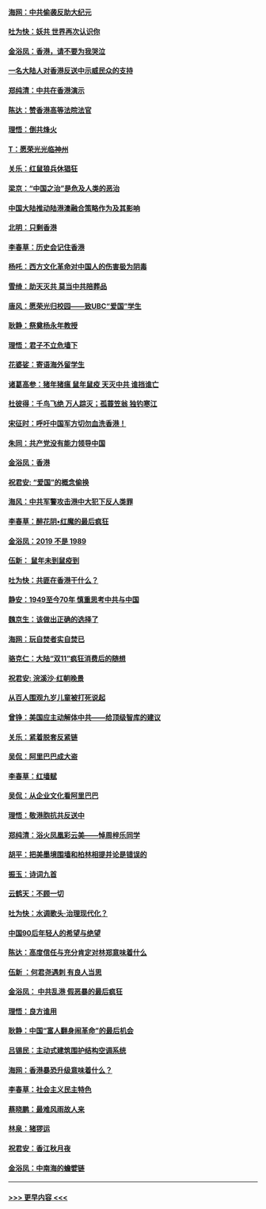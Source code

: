#### [海网：中共偷袭反助大纪元](../pages/nsc993/n11673515.md?t=11222355) 
#### [吐为快：妖共 世界再次认识你](../pages/nsc993/n11673506.md?t=11222355) 
#### [金浴凤：香港，请不要为我哭泣](../pages/nsc993/n11673248.md?t=11222355) 
#### [一名大陆人对香港反送中示威民众的支持](../pages/nsc993/n11672615.md?t=11222355) 
#### [郑纯清：中共在香港演示](../pages/nsc993/n11670539.md?t=11222355) 
#### [陈达：赞香港高等法院法官](../pages/nsc993/n11669542.md?t=11222355) 
#### [理悟：倒共烽火](../pages/nsc993/n11668844.md?t=11222355) 
#### [T：愿荣光光临神州](../pages/nsc993/n11668421.md?t=11222355) 
#### [关乐：红鼠狼兵休猖狂](../pages/nsc993/n11668378.md?t=11222355) 
#### [梁京：“中国之治”是危及人类的恶治](../pages/nsc993/n11668328.md?t=11222355) 
#### [中国大陆推动陆港澳融合策略作为及其影响](../pages/nsc993/n11668157.md?t=11222355) 
#### [北明：只剩香港](../pages/nsc993/n11668002.md?t=11222355) 
#### [李春草：历史会记住香港](../pages/nsc993/n11667927.md?t=11222355) 
#### [杨吒：西方文化革命对中国人的伤害极为阴毒](../pages/nsc993/n11664521.md?t=11222355) 
#### [雪绮：助天灭共 莫当中共陪葬品](../pages/nsc993/n11662650.md?t=11222355) 
#### [唐风：愿荣光归校园——致UBC“爱国”学生](../pages/nsc993/n11662194.md?t=11222355) 
#### [耿静：祭奠杨永年教授](../pages/nsc993/n11662514.md?t=11222355) 
#### [理悟：君子不立危墙下](../pages/nsc993/n11662172.md?t=11222355) 
#### [花婆娑：寄语海外留学生](../pages/nsc993/n11662121.md?t=11222355) 
#### [诸葛高参：猪年猪瘟 鼠年鼠疫 天灭中共 谁挡谁亡](../pages/nsc993/n11661980.md?t=11222355) 
#### [杜彼得：千鸟飞绝 万人踪灭；孤蓑笠翁 独钓寒江](../pages/nsc993/n11661170.md?t=11222355) 
#### [宋征时：呼吁中国军方切勿血洗香港！](../pages/nsc993/n11415318.md?t=11222355) 
#### [朱同：共产党没有能力领导中国](../pages/nsc993/n11660421.md?t=11222355) 
#### [金浴凤：香港](../pages/nsc993/n11660419.md?t=11222355) 
#### [祝君安: “爱国”的概念偷换](../pages/nsc993/n11659706.md?t=11222355) 
#### [海风：中共军警攻击港中大犯下反人类罪](../pages/nsc993/n11659632.md?t=11222355) 
#### [李春草：醉花阴•红魔的最后疯狂](../pages/nsc993/n11659287.md?t=11222355) 
#### [金浴凤：2019 不是 1989](../pages/nsc993/n11657663.md?t=11222355) 
#### [伍新： 鼠年未到鼠疫到](../pages/nsc993/n11655098.md?t=11222355) 
#### [吐为快：共匪在香港干什么？](../pages/nsc993/n11654891.md?t=11222355) 
#### [静安：1949至今70年 慎重思考中共与中国](../pages/nsc993/n11651244.md?t=11222355) 
#### [魏京生：该做出正确的选择了](../pages/nsc993/n11653084.md?t=11222355) 
#### [海网：玩自焚者实自焚已](../pages/nsc993/n11652423.md?t=11222355) 
#### [骆克仁：大陆“双11”疯狂消费后的随想](../pages/nsc993/n11652305.md?t=11222355) 
#### [祝君安: 浣溪沙·红朝晚景](../pages/nsc993/n11652258.md?t=11222355) 
#### [从百人围观九岁儿童被打死说起](../pages/nsc993/n11651030.md?t=11222355) 
#### [曾铮：美国应主动解体中共——给顶级智库的建议](../pages/nsc993/n11649888.md?t=11222355) 
#### [关乐：紧着脱套反紧链](../pages/nsc993/n11649069.md?t=11222355) 
#### [吴侃：阿里巴巴成大盗](../pages/nsc993/n11645523.md?t=11222355) 
#### [李春草：红墙赋](../pages/nsc993/n11646389.md?t=11222355) 
#### [吴侃：从企业文化看阿里巴巴](../pages/nsc993/n11645476.md?t=11222355) 
#### [理悟：敬港胞抗共反送中](../pages/nsc993/n11645466.md?t=11222355) 
#### [郑纯清：浴火凤凰彩云美——悼周梓乐同学](../pages/nsc993/n11645155.md?t=11222355) 
#### [胡平：把美墨境围墙和柏林相提并论是错误的](../pages/nsc993/n11645134.md?t=11222355) 
#### [振玉：诗词九首](../pages/nsc993/n11644081.md?t=11222355) 
#### [云鹤天：不顾一切](../pages/nsc993/n11643508.md?t=11222355) 
#### [吐为快：水调歌头·治理现代化？](../pages/nsc993/n11643485.md?t=11222355) 
#### [中国90后年轻人的希望与绝望](../pages/nsc993/n11642317.md?t=11222355) 
#### [陈达：高度信任与充分肯定对林郑意味着什么](../pages/nsc993/n11641441.md?t=11222355) 
#### [伍新 ：何君尧遇刺 有良人当思](../pages/nsc993/n11641503.md?t=11222355) 
#### [金浴凤： 中共乱港  假恶暴的最后疯狂](../pages/nsc993/n11641495.md?t=11222355) 
#### [理悟：良方谁用](../pages/nsc993/n11641463.md?t=11222355) 
#### [耿静：中国“富人翻身闹革命”的最后机会](../pages/nsc993/n11640655.md?t=11222355) 
#### [吕锡民：主动式建筑围护结构空调系统](../pages/nsc993/n11640168.md?t=11222355) 
#### [海网：香港暴恐升级意味着什么？](../pages/nsc993/n11635904.md?t=11222355) 
#### [李春草：社会主义民主特色](../pages/nsc993/n11634657.md?t=11222355) 
#### [蔡晓鹏：最难风雨故人来](../pages/nsc993/n11633145.md?t=11222355) 
#### [林泉：猪猡运](../pages/nsc993/n11631469.md?t=11222355) 
#### [祝君安：香江秋月夜](../pages/nsc993/n11631440.md?t=11222355) 
#### [金浴凤：中南海的蟾嬖链](../pages/nsc993/n11631290.md?t=11222355) 

----
#### [ >>> 更早内容 <<< ](../indexes/nsc993-earlier.md)
